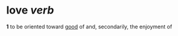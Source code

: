 # love *verb*
**1** to be oriented toward [good](https://github.com/scottstilson/good) of and, secondarily, the enjoyment of
